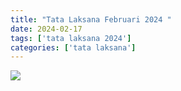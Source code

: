 ```yaml
---
title: "Tata Laksana Februari 2024 "
date: 2024-02-17
tags: ['tata laksana 2024']
categories: ['tata laksana']
---
```


![](/img/tata17feb24.avif)